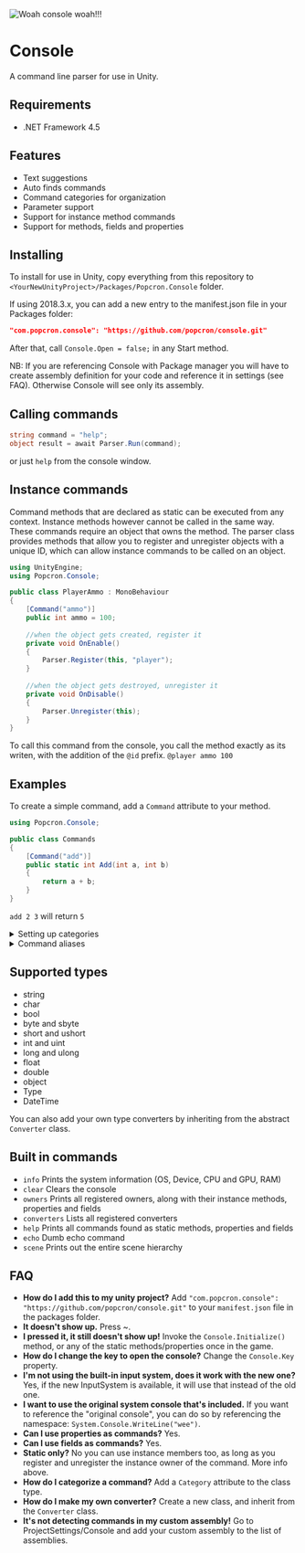 ![Woah console woah!!!](https://cdn.discordapp.com/attachments/377316629220032523/529091513104465920/unknown.png)

# Console
A command line parser for use in Unity.

## Requirements
- .NET Framework 4.5

## Features
- Text suggestions
- Auto finds commands
- Command categories for organization
- Parameter support
- Support for instance method commands
- Support for methods, fields and properties

## Installing
To install for use in Unity, copy everything from this repository to `<YourNewUnityProject>/Packages/Popcron.Console` folder.

If using 2018.3.x, you can add a new entry to the manifest.json file in your Packages folder:
```json
"com.popcron.console": "https://github.com/popcron/console.git"
```
After that, call `Console.Open = false;` in any Start method.

NB: If you are referencing Console with Package manager you will have to create assembly definition for your code and reference it in settings (see FAQ). Otherwise Console will see only its assembly. 

## Calling commands
```cs
string command = "help";
object result = await Parser.Run(command);
```

or just `help` from the console window.

## Instance commands
Command methods that are declared as static can be executed from any context. Instance methods however cannot be called in the same way. These commands require an object that owns the method. The parser class provides methods that allow you to register and unregister objects with a unique ID, which can allow instance commands to be called on an object.

```cs
using UnityEngine;
using Popcron.Console;

public class PlayerAmmo : MonoBehaviour
{
    [Command("ammo")]
    public int ammo = 100;
    
    //when the object gets created, register it
    private void OnEnable()
    {
        Parser.Register(this, "player");
    }
    
    //when the object gets destroyed, unregister it
    private void OnDisable()
    {
        Parser.Unregister(this);
    }
}
```

To call this command from the console, you call the method exactly as its writen, with the addition of the `@id` prefix.
`@player ammo 100`

## Examples
To create a simple command, add a `Command` attribute to your method.

```cs
using Popcron.Console;

public class Commands
{
    [Command("add")]
    public static int Add(int a, int b)
    {
        return a + b;
    }
}
```
`add 2 3` will return `5`

<details>
    <summary>Setting up categories</summary>
    
Categories arent necessary, but they allow you to categorize commands into a list which can be retrieved using `Parser.Categories`. To add categories, add a `Category` attribute to the class itself. This is primarely useful when listing all of the commands using `help`.
```cs
using Popcron.Console;

[Category("Default commands")]
public class Commands
{
    [Command("add")]
    public static int Add(int a, int b)
    {
        return a + b;
    }
}
```
</details>

<details>
    <summary>Command aliases</summary>
    
Commands can have multiple aliases. To give a command another calling name, add the `Alias` attribute
```cs
using Popcron.Console;

[Category("Default commands")]
public class Commands
{
    [Alias("+")]
    [Command("add")]
    public static int Add(int a, int b)
    {
        return a + b;
    }
}
```
`+ 2 3` will return `5`

`add 7 -2` will return `5`
</details>

## Supported types
- string
- char
- bool
- byte and sbyte
- short and ushort
- int and uint
- long and ulong
- float
- double
- object
- Type
- DateTime

You can also add your own type converters by inheriting from the abstract `Converter` class.

## Built in commands
- `info` Prints the system information (OS, Device, CPU and GPU, RAM)
- `clear` Clears the console
- `owners` Prints all registered owners, along with their instance methods, properties and fields
- `converters` Lists all registered converters
- `help` Prints all commands found as static methods, properties and fields
- `echo` Dumb echo command
- `scene` Prints out the entire scene hierarchy

## FAQ
- **How do I add this to my unity project?**
Add `"com.popcron.console": "https://github.com/popcron/console.git"` to your `manifest.json` file in the packages folder.
- **It doesn't show up.**
Press ~.
- **I pressed it, it still doesn't show up!**
Invoke the `Console.Initialize()` method, or any of the static methods/properties once in the game.
- **How do I change the key to open the console?**
Change the `Console.Key` property.
- **I'm not using the built-in input system, does it work with the new one?**
Yes, if the new InputSystem is available, it will use that instead of the old one.
- **I want to use the original system console that's included.**
If you want to reference the "original console", you can do so by referencing the namespace: `System.Console.WriteLine("wee")`.
- **Can I use properties as commands?**
Yes.
- **Can I use fields as commands?**
Yes.
- **Static only?**
No you can use instance members too, as long as you register and unregister the instance owner of the command. More info above.
- **How do I categorize a command?**
Add a `Category` attribute to the class type.
- **How do I make my own converter?**
Create a new class, and inherit from the `Converter` class.
- **It's not detecting commands in my custom assembly!**
Go to ProjectSettings/Console and add your custom assembly to the list of assemblies.

